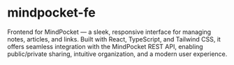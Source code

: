 # mindpocket-fe
Frontend for MindPocket — a sleek, responsive interface for managing notes, articles, and links. Built with React, TypeScript, and Tailwind CSS, it offers seamless integration with the MindPocket REST API, enabling public/private sharing, intuitive organization, and a modern user experience.
